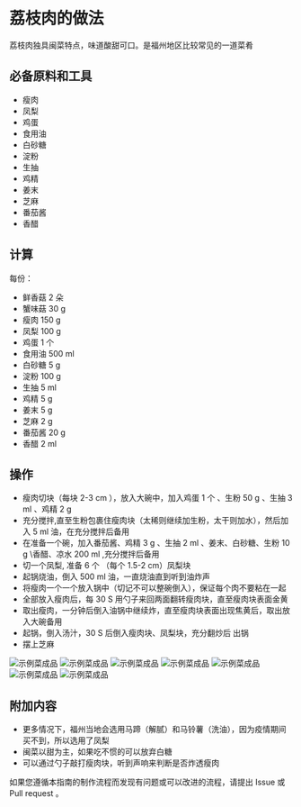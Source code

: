 # 荔枝肉的做法

荔枝肉独具闽菜特点，味道酸甜可口。是福州地区比较常见的一道菜肴

## 必备原料和工具

- 瘦肉
- 凤梨
- 鸡蛋
- 食用油
- 白砂糖
- 淀粉
- 生抽
- 鸡精
- 姜末
- 芝麻
- 番茄酱
- 香醋

## 计算

每份：

- 鲜香菇 2 朵
- 蟹味菇 30 g
- 瘦肉 150 g
- 凤梨 100 g
- 鸡蛋 1 个
- 食用油 500 ml
- 白砂糖 5 g
- 淀粉 100 g
- 生抽 5 ml
- 鸡精 5 g
- 姜末 5 g
- 芝麻 2 g
- 番茄酱 20 g
- 香醋 2 ml

## 操作

- 瘦肉切块（每块 2-3 cm ），放入大碗中，加入鸡蛋 1 个 、生粉 50 g 、生抽 3 ml 、鸡精 2 g
- 充分搅拌,直至生粉包裹住瘦肉块（太稀则继续加生粉，太干则加水），然后加入 5 ml 油，在充分搅拌后备用
- 在准备一个碗，加入番茄酱、鸡精 3 g 、生抽 2 ml 、姜末、白砂糖、生粉 10 g \香醋、凉水 200 ml ,充分搅拌后备用
- 切一个凤梨, 准备 6 个 （每个 1.5-2 cm）凤梨块
- 起锅烧油，倒入 500 ml 油，一直烧油直到听到油炸声
- 将瘦肉一个一个放入锅中（切记不可以整碗倒入），保证每个肉不要粘在一起
- 全部放入瘦肉后，每 30 S 用勺子来回两面翻转瘦肉块，直至瘦肉块表面金黄
- 取出瘦肉，一分钟后倒入油锅中继续炸，直至瘦肉块表面出现焦黄后，取出放入大碗备用
- 起锅，倒入汤汁，30 S 后倒入瘦肉块、凤梨块，充分翻炒后 出锅
- 摆上芝麻

![示例菜成品](./1.jpeg)
![示例菜成品](./2.jpeg)
![示例菜成品](./3.jpeg)
![示例菜成品](./4.jpeg)
![示例菜成品](./5.jpeg)
![示例菜成品](./6.jpeg)
![示例菜成品](./7.jpeg)

## 附加内容

- 更多情况下，福州当地会选用马蹄（解腻）和马铃薯（洗油），因为疫情期间买不到，所以选用了凤梨
- 闽菜以甜为主，如果吃不惯的可以放弃白糖
- 可以通过勺子敲打瘦肉块，听到声响来判断是否炸透瘦肉

如果您遵循本指南的制作流程而发现有问题或可以改进的流程，请提出 Issue 或 Pull request 。
